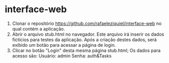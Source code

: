 # interface-web
1) Clonar o repositório https://github.com/rafaeleziquiel/interface-web no qual contém a aplicação.
2) Abrir o arquivo stub.html no navegador.
Este arquivo irá inserir os dados fictícios para testes da aplicação. Após a criação destes dados, será exibido um botão para acessar a página de login.
3) Clicar no botão "Login" desta mesma página stub.html;
Os dados para acesso são:
Usuário: admin
Senha: auth&Tasks
